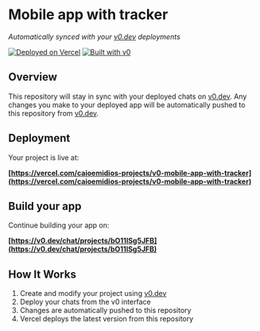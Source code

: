 # Mobile app with tracker
*Automatically synced with your [v0.dev](https://v0.dev) deployments*

[![Deployed on Vercel](https://img.shields.io/badge/Deployed%20on-Vercel-black?style=for-the-badge&logo=vercel)](https://vercel.com/caioemidios-projects/v0-mobile-app-with-tracker)
[![Built with v0](https://img.shields.io/badge/Built%20with-v0.dev-black?style=for-the-badge)](https://v0.dev/chat/projects/bO11lSg5JFB)

## Overview

This repository will stay in sync with your deployed chats on [v0.dev](https://v0.dev).
Any changes you make to your deployed app will be automatically pushed to this repository from [v0.dev](https://v0.dev).

## Deployment

Your project is live at:

**[https://vercel.com/caioemidios-projects/v0-mobile-app-with-tracker](https://vercel.com/caioemidios-projects/v0-mobile-app-with-tracker)**

## Build your app

Continue building your app on:

**[https://v0.dev/chat/projects/bO11lSg5JFB](https://v0.dev/chat/projects/bO11lSg5JFB)**

## How It Works

1. Create and modify your project using [v0.dev](https://v0.dev)
2. Deploy your chats from the v0 interface
3. Changes are automatically pushed to this repository
4. Vercel deploys the latest version from this repository